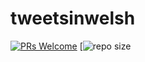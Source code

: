 # tweetsinwelsh


[![PRs Welcome](https://img.shields.io/badge/PR-is%20merged-blue.svg)](https://github.com/robertdpowell/tweetsinwelsh/pulls)
[![repo size](https://img.shields.io/github/languages/code-size/robertdpowell/tweetsinwelsh)
 

